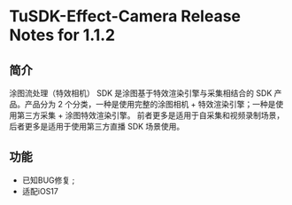 # TuSDK-Effect-Camera Release Notes for 1.1.2



## 简介

涂图流处理（特效相机） SDK 是涂图基于特效渲染引擎与采集相结合的 SDK 产品。产品分为 2 个分类，一种是使用完整的涂图相机 + 特效渲染引擎；一种是使用第三方采集 + 涂图特效渲染引擎。
前者更多是适用于自采集和视频录制场景，后者更多是适用于使用第三方直播 SDK 场景使用。



## 功能

* 已知BUG修复 ;
* 适配iOS17



